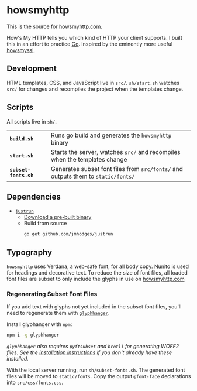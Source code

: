 # howsmyhttp

This is the source for [howsmyhttp.com](https://howsmyhttp.com).

How's My HTTP tells you which kind of HTTP your client supports. I built this in an effort to practice [Go](https://golang.org). Inspired by the eminently more useful [howsmyssl](https://github.com/jmhodges/howsmyssl).

## Development

HTML templates, CSS, and JavaScript live in `src/`. `sh/start.sh` watches `src/` for changes and recompiles the project when the templates change.

## Scripts
All scripts live in `sh/`.

<table>
   <tr>
     <td><strong><code>build.sh</code></strong></td>
     <td>Runs go build and generates the <code>howsmyhttp</code> binary</td>
    </tr>
    <tr>
      <td><strong><code>start.sh</code></strong></td>
      <td>Starts the server, watches <code>src/</code> and recompiles when the templates change</td>
    </tr>
    <tr>
      <td><strong><code>subset-fonts.sh</code></strong></td >
      <td>Generates subset font files from <code>src/fonts/</code> and outputs them to <code>static/fonts/</code></td>
    </tr>
</table>

## Dependencies

- [`justrun`](https://github.com/jmhodges/justrun)
  - [Download a pre-built binary](http://projects.somethingsimilar.com/justrun/downloads)
  - Build from source
    ```bash
    go get github.com/jmhodges/justrun
    ```

## Typography

`howsmyhttp` uses Verdana, a web-safe font, for all body copy. [Nunito](https://fonts.google.com/specimen/Nunito) is used for headings and decorative text. To reduce the size of font files, all loaded font files are subset to only include the glyphs in use on [howsmyhttp.com](https://../howsmyhttp.com)

### Regenerating Subset Font Files

If you add text with glyphs not yet included in the subset font files, you'll need to regenerate them with [`glyphhanger`](https://github.com/filamentgroup/glyphhanger).

Install glyphanger with `npm`:
```bash
npm i -g glyphhanger
```

*`glyphhanger` also requires `pyftsubset` and `brotli` for generating WOFF2 files. See the [installation instructions](https://github.com/filamentgroup/glyphhanger#prerequisite-pyftsubset) if you don't already have these installed.*

With the local server running, run `sh/subset-fonts.sh`. The generated font files will be moved to `static/fonts`. Copy the output `@font-face` declarations into `src/css/fonts.css`.